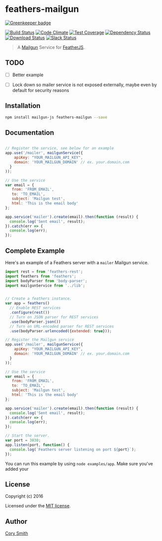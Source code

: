 # feathers-mailgun

[![Greenkeeper badge](https://badges.greenkeeper.io/feathersjs/feathers-mailgun.svg)](https://greenkeeper.io/)

[![Build Status](https://travis-ci.org/feathersjs/feathers-mailgun.png?branch=master)](https://travis-ci.org/feathersjs/feathers-mailgun)
[![Code Climate](https://codeclimate.com/github/feathersjs/feathers-mailgun.png)](https://codeclimate.com/github/feathersjs/feathers-mailgun)
[![Test Coverage](https://codeclimate.com/github/feathersjs/feathers-mailgun/badges/coverage.svg)](https://codeclimate.com/github/feathersjs/feathers-mailgun/coverage)
[![Dependency Status](https://img.shields.io/david/feathersjs/feathers-mailgun.svg?style=flat-square)](https://david-dm.org/feathersjs/feathers-mailgun)
[![Download Status](https://img.shields.io/npm/dm/feathers-mailgun.svg?style=flat-square)](https://www.npmjs.com/package/feathers-mailgun)
[![Slack Status](http://slack.feathersjs.com/badge.svg)](http://slack.feathersjs.com)

> A [Mailgun](https://www.mailgun.com) Service for [FeatherJS](https://github.com/feathersjs).

## TODO
- [ ] Better example 
- [ ] Lock down so mailer service is not exposed externally, maybe even by default for security reasons
 

## Installation

```bash
npm install mailgun-js feathers-mailgun --save
```

## Documentation

```js

// Register the service, see below for an example
app.use('/mailer', mailgunService({
    apiKey: "YOUR_MAILGUN_API_KEY",
    domain: 'YOUR_MAILGUN_DOMAIN' // ex. your.domain.com
  }
));

// Use the service
var email = {
   from: 'FROM_EMAIL',
   to: 'TO_EMAIL',
   subject: 'Mailgun test',
   html: 'This is the email body'
};

app.service('mailer').create(email).then(function (result) {
  console.log('Sent email', result);
}).catch(err => {
  console.log(err);
});

```

## Complete Example

Here's an example of a Feathers server with a `mailer` Mailgun service.

```js
import rest = from 'feathers-rest';
import feathers from 'feathers';
import bodyParser from 'body-parser';
import mailgunService from '../lib';


// Create a feathers instance.
var app = feathers()
  // Enable REST services
  .configure(rest())
  // Turn on JSON parser for REST services
  .use(bodyParser.json())
  // Turn on URL-encoded parser for REST services
  .use(bodyParser.urlencoded({extended: true}));

// Register the Mailgun service
app.use('/mailer', mailgunService({
    apiKey: "YOUR_MAILGUN_API_KEY",
    domain: 'YOUR_MAILGUN_DOMAIN' // ex. your.domain.com
  }
));

// Use the service
var email = {
   from: 'FROM_EMAIL',
   to: 'TO_EMAIL',
   subject: 'Mailgun test',
   html: 'This is the email body'
};

app.service('mailer').create(email).then(function (result) {
  console.log('Sent email', result);
}).catch(err => {
  console.log(err);
});

// Start the server.
var port = 3030;
app.listen(port, function() {
  console.log(`Feathers server listening on port ${port}`);
});
```

You can run this example by using `node examples/app`. Make sure you've added your 

## License

Copyright (c) 2016

Licensed under the [MIT license](LICENSE).


## Author

[Cory Smith](https://github.com/corymsmith)
